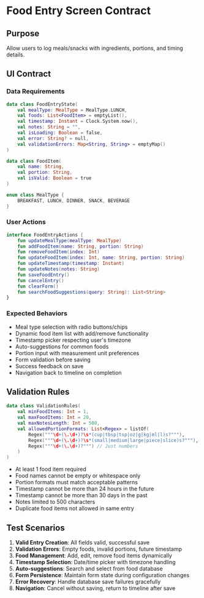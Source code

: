 # Food Entry Screen Contract

## Purpose
Allow users to log meals/snacks with ingredients, portions, and timing details.

## UI Contract

### Data Requirements
```kotlin
data class FoodEntryState(
    val mealType: MealType = MealType.LUNCH,
    val foods: List<FoodItem> = emptyList(),
    val timestamp: Instant = Clock.System.now(),
    val notes: String = "",
    val isLoading: Boolean = false,
    val error: String? = null,
    val validationErrors: Map<String, String> = emptyMap()
)

data class FoodItem(
    val name: String,
    val portion: String,
    val isValid: Boolean = true
)

enum class MealType {
    BREAKFAST, LUNCH, DINNER, SNACK, BEVERAGE
}
```

### User Actions
```kotlin
interface FoodEntryActions {
    fun updateMealType(mealType: MealType)
    fun addFoodItem(name: String, portion: String)
    fun removeFoodItem(index: Int)
    fun updateFoodItem(index: Int, name: String, portion: String)
    fun updateTimestamp(timestamp: Instant)
    fun updateNotes(notes: String)
    fun saveFoodEntry()
    fun cancelEntry()
    fun clearForm()
    fun searchFoodSuggestions(query: String): List<String>
}
```

### Expected Behaviors
- Meal type selection with radio buttons/chips
- Dynamic food item list with add/remove functionality
- Timestamp picker respecting user's timezone
- Auto-suggestions for common foods
- Portion input with measurement unit preferences
- Form validation before saving
- Success feedback on save
- Navigation back to timeline on completion

## Validation Rules
```kotlin
data class ValidationRules(
    val minFoodItems: Int = 1,
    val maxFoodItems: Int = 20,
    val maxNotesLength: Int = 500,
    val allowedPortionFormats: List<Regex> = listOf(
        Regex("""\d+(\.\d+)?\s*(cup|tbsp|tsp|oz|g|kg|ml|l)s?"""),
        Regex("""\d+(\.\d+)?\s*(small|medium|large|piece|slice)s?"""),
        Regex("""\d+(\.\d+)?""") // Just numbers
    )
)
```

- At least 1 food item required
- Food names cannot be empty or whitespace only
- Portion formats must match acceptable patterns
- Timestamp cannot be more than 24 hours in the future
- Timestamp cannot be more than 30 days in the past
- Notes limited to 500 characters
- Duplicate food items not allowed in same entry

## Test Scenarios
1. **Valid Entry Creation**: All fields valid, successful save
2. **Validation Errors**: Empty foods, invalid portions, future timestamp
3. **Food Management**: Add, edit, remove food items dynamically
4. **Timestamp Selection**: Date/time picker with timezone handling
5. **Auto-suggestions**: Search and select from food database
6. **Form Persistence**: Maintain form state during configuration changes
7. **Error Recovery**: Handle database save failures gracefully
8. **Navigation**: Cancel without saving, return to timeline after save